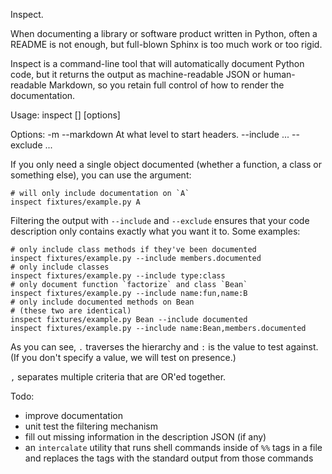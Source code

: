 Inspect.

When documenting a library or software product written in Python, often 
a README is not enough, but full-blown Sphinx is too much work or too rigid.

Inspect is a command-line tool that will automatically document Python code, 
but it returns the output as machine-readable JSON or human-readable Markdown, 
so you retain full control of how to render the documentation.

Usage:
    inspect <path> [<object>] [options]

Options:
    -m --markdown <level>   At what level to start headers.
    --include <includes>    ...
    --exclude <excludes>    ...

If you only need a single object documented (whether a function, a class 
or something else), you can use the <object> argument:

    # will only include documentation on `A`
    inspect fixtures/example.py A

Filtering the output with `--include` and `--exclude` ensures that your code 
description only contains exactly what you want it to. Some examples: 

    # only include class methods if they've been documented
    inspect fixtures/example.py --include members.documented
    # only include classes
    inspect fixtures/example.py --include type:class
    # only document function `factorize` and class `Bean`
    inspect fixtures/example.py --include name:fun,name:B
    # only include documented methods on Bean
    # (these two are identical)
    inspect fixtures/example.py Bean --include documented
    inspect fixtures/example.py --include name:Bean,members.documented

As you can see, `.` traverses the hierarchy and `:` is the value to test 
against. (If you don't specify a value, we will test on presence.)

`,` separates multiple criteria that are OR'ed together.

Todo:

* improve documentation
* unit test the filtering mechanism
* fill out missing information in the description JSON (if any)
* an `intercalate` utility that runs shell commands inside of `%%` tags
  in a file and replaces the tags with the standard output from those
  commands
